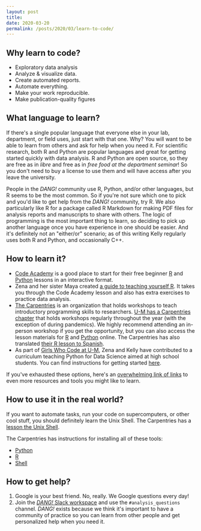 ```yaml
---
layout: post
title:
date: 2020-03-20
permalink: /posts/2020/03/learn-to-code/
---
```


## Why learn to code?

- Exploratory data analysis
- Analyze & visualize data.
- Create automated reports.
- Automate everything.
- Make your work reproducible.
- Make publication-quality figures

## What language to learn?

If there's a single popular language that everyone else in your lab, department, or field uses, just start with that one.
Why? You will want to be able to learn from others and ask for help when you need it.
For scientific research, both R and Python are popular languages and great for getting started quickly with data analysis.
R and Python are open source, so they are free as in _libre_ and free as in _free food at the department seminar_! So you don't need to buy a license to use them and will have access after you leave the university.

People in the _DANG!_ community use R, Python, and/or other languages, but R seems to be the most common.
So if you're not sure which one to pick and you'd like to get help from the _DANG!_ community, try R.
We also particularly like R for a package called R Markdown for making PDF files for analysis reports and manuscripts to share with others.
The logic of programming is the most important thing to learn, so deciding to pick up another language once you have experience in one should be easier. And it's definitely not an "either/or" scenario; as of this writing Kelly regularly uses both R and Python, and occasionally C++.

## How to learn it?

- [Code Academy](https://www.codecademy.com/) is a good place to start for their free beginner [R](https://www.codecademy.com/learn/learn-r) and [Python](https://www.codecademy.com/learn/learn-python) lessons in an interactive format.
- Zena and her sister Maya created [a guide to teaching yourself R](https://github.com/zenalapp/teach-yourself-r/wiki). It takes you through the Code Academy lesson and also has extra exercises to practice data analysis.
- [The Carpentries](https://carpentries.org/) is an organization that holds workshops to teach introductory programming skills to researchers. [U-M has a Carpentries chapter](https://umswc.github.io/) that holds workshops regularly throughout the year (with the exception of during pandemics). We highly recommend attending an in-person workshop if you get the opportunity, but you can also access the lesson materials for [R](http://swcarpentry.github.io/r-novice-gapminder/) and [Python](http://swcarpentry.github.io/python-novice-gapminder/) online. The Carpentries has also translated [their R lesson to Spanish](https://swcarpentry.github.io/r-novice-gapminder-es/).
- As part of [Girls Who Code at U-M](http://umich.edu/~girlswc/), Zena and Kelly have contributed to a curriculum teaching Python for Data Science aimed at high school students. You can find instructions for getting started [here](https://github.com/GWC-DCMB/GWC-DCMB/blob/master/get-started.md).

If you've exhausted these options, here's an [overwhelming link of links](https://sovacool.dev/posts/2019/05/bioinf-resources) to even more resources and tools you might like to learn.

## How to use it in the real world?

If you want to automate tasks, run your code on supercomputers, or other cool stuff,
you should definitely learn the Unix Shell. The Carpentries has a [lesson the Unix Shell](http://swcarpentry.github.io/shell-novice/).

The Carpentries has instructions for installing all of these tools:
- [Python](http://swcarpentry.github.io/python-novice-gapminder/setup/)
- [R](http://swcarpentry.github.io/r-novice-gapminder/setup.html)
- [Shell](http://swcarpentry.github.io/shell-novice/setup.html)

## How to get help?

1. Google is your best friend. No, really. We Google questions every day!
1. Join the [_DANG!_ Slack workspace]((https://join.slack.com/t/umich-dang/shared_invite/enQtNjEzMTU5MDU3MDU2LTdhNGZjMzJmNDc0NTFkZDVkMjBmMjFhM2ZjN2QzMGY2ZDcwMTU4ZTcwOTdjZTJmMGI3MTExMGIxOTljMjllMzA)) and use the `#analysis_questions` channel. _DANG!_ exists because we think it's important to have a community of practice so you can learn from other people and get personalized help when you need it.

